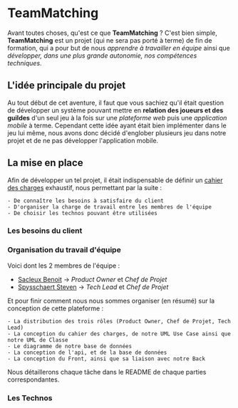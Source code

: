 # TeamMatching

Avant toutes choses, qu'est ce que __TeamMatching__ ? C'est bien simple, __TeamMatching__ est un projet (qui ne sera pas porté à terme) de fin de formation, qui a pour but de nous *apprendre à travailler en équipe*   ainsi que *développer, dans une plus grande autonomie, nos compétences techniques*.

## L'idée principale du projet

Au tout début de cet aventure, il faut que vous sachiez qu'il était question de développer un système pouvant mettre en __relation des joueurs et des guildes__ d'un seul jeu à la fois sur une *plateforme web* puis une *application mobile* à terme.
Cependant cette idée ayant était bien implémenter dans le jeu lui même, nous avons donc décidé d'englober plusieurs jeu dans notre projet et de ne pas développer l'application mobile.

## La mise en place

Afin de développer un tel projet, il était indispensable de définir un [cahier des charges](https://github.com/SacleuxBenoit/TeamMatching/blob/master/Informations/CahierDesCharges/CahierDesCharges.md) exhaustif, nous permettant par la suite :
    
    - De connaître les besoins à satisfaire du client
    - D'organiser la charge de travail entre les membres de l'équipe
    - De choisir les technos pouvant être utilisées
    
### Les besoins du client

### Organisation du travail d'équipe

Voici dont les 2 membres de l'équipe : 

- [Sacleux Benoit](https://github.com/SacleuxBenoit) -> *Product Owner* et *Chef de Projet*
- [Spysschaert Steven](https://github.com/Steven-Spysschaert) -> *Tech Lead* et *Chef de Projet*

Et pour finir comment nous nous sommes organiser (en résumé) sur la conception de cette plateforme :

    - La distribution des trois rôles (Product Owner, Chef de Projet, Tech Lead)
    - La conception du cahier des charges, de notre UML Use Case ainsi que notre UML de Classe
    - Le diagramme de notre base de données
    - La conception de l'api, et de la base de données
    - La conception du Front, ainsi que sa liaison avec notre Back

Nous détaillerons chaque tâche dans le README de chaque parties correspondantes.

### Les Technos
 